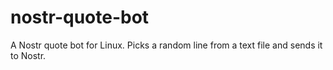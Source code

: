 # nostr-quote-bot
A Nostr quote bot for Linux. Picks a random line from a text file and sends it to Nostr.
